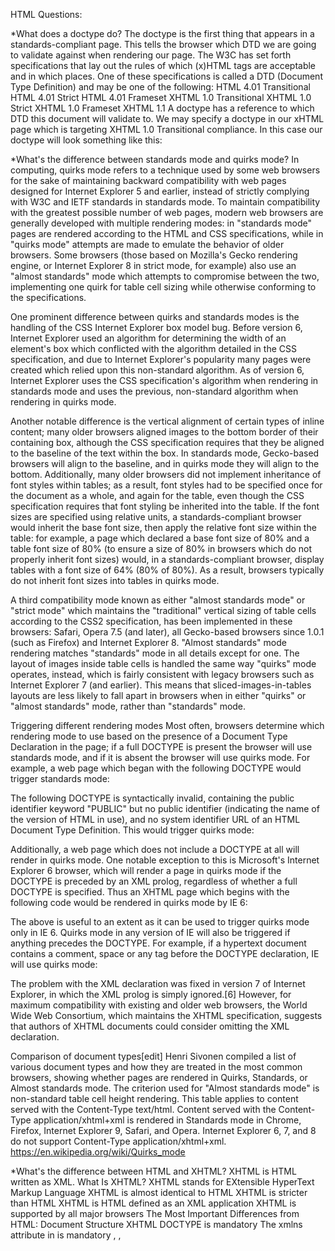 HTML Questions:

*What does a doctype do?
The doctype is the first thing that appears in a standards-compliant page. This tells the browser which DTD we are going to validate against when rendering our page. The W3C has set forth specifications that lay out the rules of which (x)HTML tags are acceptable and in which places. One of these specifications is called a DTD (Document Type Definition) and may be one of the following:
HTML 4.01 Transitional
HTML 4.01 Strict
HTML 4.01 Frameset
XHTML 1.0 Transitional
XHTML 1.0 Strict
XHTML 1.0 Frameset
XHTML 1.1
A doctype has a reference to which DTD this document will validate to. We may specify a doctype in our xHTML page which is targeting XHTML 1.0 Transitional compliance. In this case our doctype will look something like this:

<!DOCTYPE html PUBLIC "-//W3C//DTD XHTML 1.0 Transitional//EN" 
"http://www.w3.org/TR/xhtml1/DTD/xhtml1-transitional.dtd">

*What's the difference between standards mode and quirks mode?
In computing, quirks mode refers to a technique used by some web browsers for the sake of maintaining backward compatibility with web pages designed for Internet Explorer 5 and earlier, instead of strictly complying with W3C and IETF standards in standards mode.
To maintain compatibility with the greatest possible number of web pages, modern web browsers are generally developed with multiple rendering modes: in "standards mode" pages are rendered according to the HTML and CSS specifications, while in "quirks mode" attempts are made to emulate the behavior of older browsers. Some browsers (those based on Mozilla's Gecko rendering engine, or Internet Explorer 8 in strict mode, for example) also use an "almost standards" mode which attempts to compromise between the two, implementing one quirk for table cell sizing while otherwise conforming to the specifications.

One prominent difference between quirks and standards modes is the handling of the CSS Internet Explorer box model bug. Before version 6, Internet Explorer used an algorithm for determining the width of an element's box which conflicted with the algorithm detailed in the CSS specification, and due to Internet Explorer's popularity many pages were created which relied upon this non-standard algorithm. As of version 6, Internet Explorer uses the CSS specification's algorithm when rendering in standards mode and uses the previous, non-standard algorithm when rendering in quirks mode.

Another notable difference is the vertical alignment of certain types of inline content; many older browsers aligned images to the bottom border of their containing box, although the CSS specification requires that they be aligned to the baseline of the text within the box. In standards mode, Gecko-based browsers will align to the baseline, and in quirks mode they will align to the bottom.
Additionally, many older browsers did not implement inheritance of font styles within tables; as a result, font styles had to be specified once for the document as a whole, and again for the table, even though the CSS specification requires that font styling be inherited into the table. If the font sizes are specified using relative units, a standards-compliant browser would inherit the base font size, then apply the relative font size within the table: for example, a page which declared a base font size of 80% and a table font size of 80% (to ensure a size of 80% in browsers which do not properly inherit font sizes) would, in a standards-compliant browser, display tables with a font size of 64% (80% of 80%). As a result, browsers typically do not inherit font sizes into tables in quirks mode.

A third compatibility mode known as either "almost standards mode" or "strict mode" which maintains the "traditional" vertical sizing of table cells according to the CSS2 specification, has been implemented in these browsers: Safari, Opera 7.5 (and later), all Gecko-based browsers since 1.0.1 (such as Firefox) and Internet Explorer 8.
"Almost standards" mode rendering matches "standards" mode in all details except for one. The layout of images inside table cells is handled the same way "quirks" mode operates, instead, which is fairly consistent with legacy browsers such as Internet Explorer 7 (and earlier). This means that sliced-images-in-tables layouts are less likely to fall apart in browsers when in either "quirks" or "almost standards" mode, rather than "standards" mode.

Triggering different rendering modes
Most often, browsers determine which rendering mode to use based on the presence of a Document Type Declaration in the page; if a full DOCTYPE is present the browser will use standards mode, and if it is absent the browser will use quirks mode. For example, a web page which began with the following DOCTYPE would trigger standards mode:
<!DOCTYPE html PUBLIC "-//W3C//DTD HTML 4.01//EN"
"http://www.w3.org/TR/html4/strict.dtd">
The following DOCTYPE is syntactically invalid, containing the public identifier keyword "PUBLIC" but no public identifier (indicating the name of the version of HTML in use), and no system identifier URL of an HTML Document Type Definition. This would trigger quirks mode:
<!DOCTYPE html PUBLIC>
Additionally, a web page which does not include a DOCTYPE at all will render in quirks mode.
One notable exception to this is Microsoft's Internet Explorer 6 browser, which will render a page in quirks mode if the DOCTYPE is preceded by an XML prolog, regardless of whether a full DOCTYPE is specified. Thus an XHTML page which begins with the following code would be rendered in quirks mode by IE 6:
<?xml version="1.0" encoding="utf-8"?>
<!DOCTYPE html PUBLIC "-//W3C//DTD XHTML 1.0 Strict//EN"
"http://www.w3.org/TR/xhtml1/DTD/xhtml1-strict.dtd">
The above is useful to an extent as it can be used to trigger quirks mode only in IE 6.
Quirks mode in any version of IE will also be triggered if anything precedes the DOCTYPE. For example, if a hypertext document contains a comment, space or any tag before the DOCTYPE declaration, IE will use quirks mode:
<!-- This comment will put IE 6, 7, 8, and 9 in quirks mode -->
<!DOCTYPE HTML PUBLIC "-//W3C//DTD HTML 4.01//EN"
"http://www.w3.org/TR/html4/strict.dtd">
The problem with the XML declaration was fixed in version 7 of Internet Explorer, in which the XML prolog is simply ignored.[6] However, for maximum compatibility with existing and older web browsers, the World Wide Web Consortium, which maintains the XHTML specification, suggests that authors of XHTML documents could consider omitting the XML declaration.

Comparison of document types[edit]
Henri Sivonen compiled a list of various document types and how they are treated in the most common browsers, showing whether pages are rendered in Quirks, Standards, or Almost standards mode. The criterion used for "Almost standards mode" is non-standard table cell height rendering. This table applies to content served with the Content-Type text/html. Content served with the Content-Type application/xhtml+xml is rendered in Standards mode in Chrome, Firefox, Internet Explorer 9, Safari, and Opera. Internet Explorer 6, 7, and 8 do not support Content-Type application/xhtml+xml.
https://en.wikipedia.org/wiki/Quirks_mode

*What's the difference between HTML and XHTML?
	XHTML is HTML written as XML.
	What Is XHTML?
	XHTML stands for EXtensible HyperText Markup Language
	XHTML is almost identical to HTML
	XHTML is stricter than HTML
	XHTML is HTML defined as an XML application
	XHTML is supported by all major browsers
	The Most Important Differences from HTML:
		Document Structure
			XHTML DOCTYPE is mandatory
			The xmlns attribute in <html> is mandatory
			<html>, <head>, <title>, and <body> are mandatory
		XHTML Elements
			XHTML elements must be properly nested
			XHTML elements must always be closed
			XHTML elements must be in lowercase
			XHTML documents must have one root element
		XHTML Attributes
			Attribute names must be in lower case
			Attribute values must be quoted
			Attribute minimization is forbidden

	HTML5 has two parsing modes or syntaxes: HTML and XML. The difference depends on whether the document is served with a Content-type: text/html header or a Content-type: application/xml+xhtml header.

	If it’s served as text/html, the following rules apply:

		Start tags are not required for every element.
		End tags are not required for every element.
		Only void elements such as br, img, and link may be “self-closed” with />.
		Tags and attributes are case-insensitive.
		Attributes do not need to be quoted.
		Some attributes may be empty (such as checked and disabled).
		Special characters, or entities, do not have to be escaped.
		The document must include an HTML5 DOCTYPE.

	The following rules apply to “XHTML5″:

		All elements must have a start tag.
		Non-void elements with a start tag must have an end tag (p and li, for example).
		Any element may be “self-closed” using />.
		Tags and attributes are case sensitive, typically lowercase.
		Attribute values must be enclosed in quotes.
		Empty attributes are forbidden (checked must instead be checked="checked" or checked="true").
		Special characters must be escaped using character entities.
*Are there any problems with serving pages as application/xhtml+xml?
*How do you serve a page with content in multiple languages?
*What kind of things must you be wary of when design or developing for multilingual sites?
*What are data- attributes good for?
*Consider HTML5 as an open web platform. What are the building blocks of HTML5?
*Describe the difference between a cookie, sessionStorage and localStorage.
*Describe the difference between <script>, <script async> and <script defer>.
*Why is it generally a good idea to position CSS <link>s between <head></head> and JS <script>s just before </body>? Do you know any exceptions?
*What is progressive rendering?
*Have you used different HTML templating languages before?

